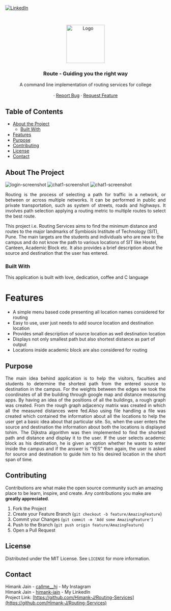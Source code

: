 [![LinkedIn][linkedin-shield]][linkedin-url]


<!-- PROJECT LOGO -->
<br />
<p align="center">
  <a href="https://ibb.co/sC0TMQV">
    <img src="https://encrypted-tbn0.gstatic.com/images?q=tbn:ANd9GcQc9crgEs5580stwd_YJe7kONRkKzu73ulZQQ&usqp=CAU" alt="Logo" width="120" height="120">
  </a>

  <h3 align="center">Route - Guiding you the right way</h3>

  <p align="center">
    A command line implementation of routing services for college
    <br />
    <br />
    ·
    <a href="https://github.com/Himank-J/">Report Bug</a>
    ·
    <a href="https://github.com/Himank-J/">Request Feature</a>
  </p>
</p>

<!-- TABLE OF CONTENTS -->
## Table of Contents

* [About the Project](#about-the-project)
  * [Built With](#built-with)
* [Features](#features)
* [Purpose](#purpose)
* [Contributing](#contributing)
* [License](#license)
* [Contact](#contact)

<!-- ABOUT THE PROJECT -->
## About The Project
![login-screenshot](images/login.png)
![chat1-screenshot](images/chat_interface.png)
![chat1-screenshot](images/chat_interface2.png)
<br />
<p align="justify">Routing is the process of selecting a path for traffic in a network, or between or across 
multiple networks. It can be performed in public and private transportation, such as system 
of streets, roads and highways. It involves path selection applying a routing metric to multiple 
routes to select the best route.
  
This project i.e. Routing Services aims to find the minimum distance and routes to the major 
landmarks of Symbiosis Institute of Technology (SIT), Pune. The main targets are the students 
and individuals who are new to the campus and do not know the path to various locations of 
SIT like Hostel, Canteen, Academic Block etc. It also provides a brief description about the 
source and destination that the user has entered.<p>

### Built With
This application is built with love, dedication, coffee and C language

# Features
* A simple menu based code presenting all location names considered for routing
* Easy to use, user just needs to add source location and destination location
* Provides small description of source location as well destination location
* Displays not only smallest path but also shortest distance as part of output
* Locations inside academic block are also considered for routing


<!-- Purpose -->
## Purpose 
<p align="justify"> The main idea behind application is to help the visitors, faculties and students to determine 
the shortest path from the entered source to destination in the campus. For the weights 
between the edges we took the coordinates of all the building through google map and 
distance measuring apps.
By having an idea of the positions of all the buildings, a rough graph was created. From the 
rough graph adjacency matrix was created in which all the measured distances were fed.Also using file handling a file was created which contained the information about all the 
locations to help the user get a basic idea about that particular site. So, when the user enters 
the source and destination the information about both the locations is displayed tohim.
The Dijkstra algorithm was then implemented to find the shortest path and distance and 
display it to the user.
If the user selects academic block as his destination, he is given an option whether he wants 
to enter inside the campus and if the answer is “YES” then again, the user is asked for source 
and destination to guide him to his desired location in the short span of time.</p>

<!-- CONTRIBUTING -->
## Contributing

Contributions are what make the open source community such an amazing place to be learn, inspire, and create. Any contributions you make are **greatly appreciated**.

1. Fork the Project
2. Create your Feature Branch (`git checkout -b feature/AmazingFeature`)
3. Commit your Changes (`git commit -m 'Add some AmazingFeature'`)
4. Push to the Branch (`git push origin feature/AmazingFeature`)
5. Open a Pull Request

<!-- LICENSE -->
## License

Distributed under the MIT License. See `LICENSE` for more information.

<!-- CONTACT -->
## Contact

Himank Jain - [callme__hj](https://instagram.com/callme__hj) - My Instagram <br />
Himank Jain - [himank-jain](https://www.linkedin.com/in/himank-jain/) - My LinkedIn  <br />
Project Link: [https://github.com/Himank-J/Routing-Services](https://github.com/Himank-J/Routing-Services)


<!-- MARKDOWN LINKS & IMAGES -->
<!-- https://www.markdownguide.org/basic-syntax/#reference-style-links -->

[license-shield]: https://img.shields.io/github/license/othneildrew/Best-README-Template.svg?style=flat-square
[license-url]: https://github.com/othneildrew/Best-README-Template/blob/master/LICENSE.txt
[linkedin-shield]: https://img.shields.io/badge/-LinkedIn-black.svg?style=flat-square&logo=linkedin&colorB=555
[linkedin-url]: https://www.linkedin.com/in/himank-jain/
[product-screenshot]: images/search.png
